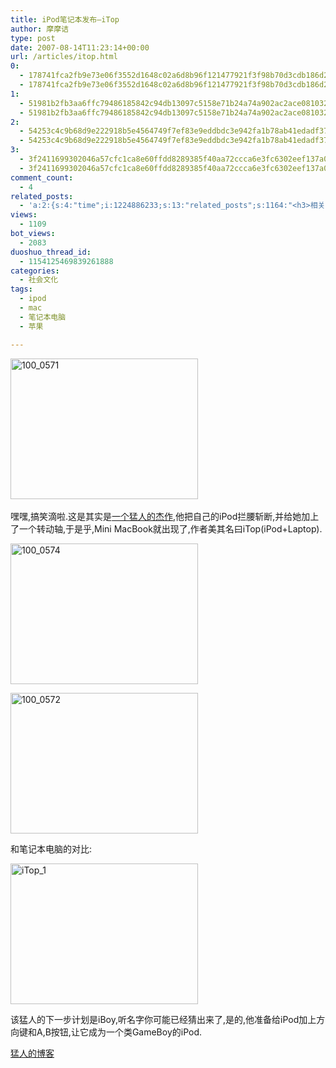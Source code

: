 ```yaml
---
title: iPod笔记本发布–iTop
author: 摩摩诘
type: post
date: 2007-08-14T11:23:14+00:00
url: /articles/itop.html
0:
  - 178741fca2fb9e73e06f3552d1648c02a6d8b96f121477921f3f98b70d3cdb186d2814e682cfa6ba428c1c19352e526a
  - 178741fca2fb9e73e06f3552d1648c02a6d8b96f121477921f3f98b70d3cdb186d2814e682cfa6ba428c1c19352e526a
1:
  - 51981b2fb3aa6ffc79486185842c94db13097c5158e71b24a74a902ac2ace081032e5311ec32c61327835b81a2a9f384
  - 51981b2fb3aa6ffc79486185842c94db13097c5158e71b24a74a902ac2ace081032e5311ec32c61327835b81a2a9f384
2:
  - 54253c4c9b68d9e222918b5e4564749f7ef83e9eddbdc3e942fa1b78ab41edadf37b6979ca3d93ce15ddef46dafcb509
  - 54253c4c9b68d9e222918b5e4564749f7ef83e9eddbdc3e942fa1b78ab41edadf37b6979ca3d93ce15ddef46dafcb509
3:
  - 3f2411699302046a57cfc1ca8e60ffdd8289385f40aa72ccca6e3fc6302eef137a008195397a9fc47843b4840119294c
  - 3f2411699302046a57cfc1ca8e60ffdd8289385f40aa72ccca6e3fc6302eef137a008195397a9fc47843b4840119294c
comment_count:
  - 4
related_posts:
  - 'a:2:{s:4:"time";i:1224886233;s:13:"related_posts";s:1164:"<h3>相关日志</h3><ul class="related_post"><li><a href="http://www.digglife.cn/articles/first-look-ipod-nano.html" title="iPod Nano初体验">iPod Nano初体验</a></li><li><a href="http://www.digglife.cn/articles/virus-equals-windows-to-apple.html" title="Virus=Windows,苹果官网对Windows的恶搞">Virus=Windows,苹果官网对Windows的恶搞</a></li><li><a href="http://www.digglife.cn/articles/hp-slim-down.html" title="惠普薄起">惠普薄起</a></li><li><a href="http://www.digglife.cn/articles/transform-windows-to-osx.html" title="主题大变脸:Windows XP模拟苹果Mac OSX">主题大变脸:Windows XP模拟苹果Mac OSX</a></li><li><a href="http://www.digglife.cn/articles/apple-loyal-customers-strategies.html" title="苹果为培养忠实用户使用的13大品牌策略">苹果为培养忠实用户使用的13大品牌策略</a></li><li><a href="http://www.digglife.cn/articles/diy-mp3-player.html" title="自做个性化MP3:MP3DIY-256">自做个性化MP3:MP3DIY-256</a></li><li><a href="http://www.digglife.cn/articles/8-concept-design-of-iphone.html" title="8款超酷的iPhone概念设计">8款超酷的iPhone概念设计</a></li></ul>";}'
views:
  - 1109
bot_views:
  - 2083
duoshuo_thread_id:
  - 1154125469839261888
categories:
  - 社会文化
tags:
  - ipod
  - mac
  - 笔记本电脑
  - 苹果

---
```

<a atomicselection="true" href="https://www.digglife.net/wp-content/uploads/3/379/2007/08/100-0571.jpg"><img width="300" src="http://digglife.qiniudn.com/wp-content/uploads/3/379/2007/08/100-0571-thumb.jpg" alt="100_0571" height="225" /></a> 

嘿嘿,搞笑滴啦.这是其实是<a target="_blank" href="http://web.mac.com/owenmcgarry/iWeb/Downloads/Downloads/10E5A5E6-7AE6-4BFD-B454-11CBC427A9A1.html">一个猛人的杰作</a>,他把自己的iPod拦腰斩断,并给她加上了一个转动轴,于是乎,Mini MacBook就出现了,作者美其名曰iTop(iPod+Laptop).

<!--more-->

<a atomicselection="true" href="https://www.digglife.net/wp-content/uploads/3/379/2007/08/100-0574.jpg"><img width="300" src="http://digglife.qiniudn.com/wp-content/uploads/3/379/2007/08/100-0574-thumb.jpg" alt="100_0574" height="225" /></a>

<a atomicselection="true" href="https://www.digglife.net/wp-content/uploads/3/379/2007/08/100-0572.jpg"><img width="300" src="http://digglife.qiniudn.com/wp-content/uploads/3/379/2007/08/100-0572-thumb.jpg" alt="100_0572" height="225" /></a>

和笔记本电脑的对比:

<a atomicselection="true" href="https://www.digglife.net/wp-content/uploads/3/379/2007/08/itop-1.jpg"><img width="300" src="http://digglife.qiniudn.com/wp-content/uploads/3/379/2007/08/itop-1-thumb.jpg" alt="iTop_1" height="225" /></a>

该猛人的下一步计划是iBoy,听名字你可能已经猜出来了,是的,他准备给iPod加上方向键和A,B按钮,让它成为一个类GameBoy的iPod.

<a target="_blank" href="http://web.mac.com/owenmcgarry/iWeb/Downloads/Downloads/10E5A5E6-7AE6-4BFD-B454-11CBC427A9A1.html">猛人的博客</a>